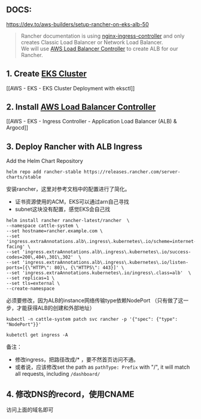 ## DOCS:

https://dev.to/aws-builders/setup-rancher-on-eks-alb-50
>Rancher documentation is using [nginx-ingress-controller](https://kubernetes.github.io/ingress-nginx/) and only creates Classic Load Balancer or Network Load Balancer.  
>We will use [AWS Load Balancer Controller](https://kubernetes-sigs.github.io/aws-load-balancer-controller/) to create ALB for our Rancher.

## 1. Create [EKS Cluster](https://docs.aws.amazon.com/eks/latest/userguide/create-cluster.html)

[[AWS - EKS - EKS Cluster Deployment with eksctl]]

## 2. Install [AWS Load Balancer Controller](https://docs.aws.amazon.com/eks/latest/userguide/aws-load-balancer-controller.html#lbc-install-controller)

[[AWS - EKS - Ingress Controller - Application Load Balancer (ALB) & Argocd]]

## 3. Deploy Rancher with ALB Ingress

Add the Helm Chart Repository

```
helm repo add rancher-stable https://releases.rancher.com/server-charts/stable
```

安装rancher，这里对参考文档中的配置进行了简化。
- 证书资源使用的ACM，EKS可以通过arn自己寻找
- subnet这块没有配置，感觉EKS会自己找
```
helm install rancher rancher-latest/rancher  \ 
--namespace cattle-system \ 
--set hostname=rancher.example.com \
--set 'ingress.extraAnnotations.alb\.ingress\.kubernetes\.io/scheme=internet-facing' \
--set 'ingress.extraAnnotations.alb\.ingress\.kubernetes\.io/success-codes=200\,404\,301\,302'  \
--set 'ingress.extraAnnotations.alb\.ingress\.kubernetes\.io/listen-ports=[{\"HTTP\": 80}\, {\"HTTPS\": 443}]' \
--set 'ingress.extraAnnotations.kubernetes\.io/ingress\.class=alb'  \
--set replicas=1 \
--set tls=external \
--create-namespace
```

必须要修改，因为ALB的instance网络传输type依赖NodePort
（只有做了这一步，才能获得ALB的创建和外部地址）

```
kubectl -n cattle-system patch svc rancher -p '{"spec": {"type": "NodePort"}}'

kubetctl get ingress -A
```

备注：
- 修改ingress，把路径改成/* ，要不然首页访问不通。
- 或者说，应该修改set the path as `pathType: Prefix` with "/", it will match all requests, including `/dashboard/`

## 4. 修改DNS的record，使用CNAME

访问上面的域名即可